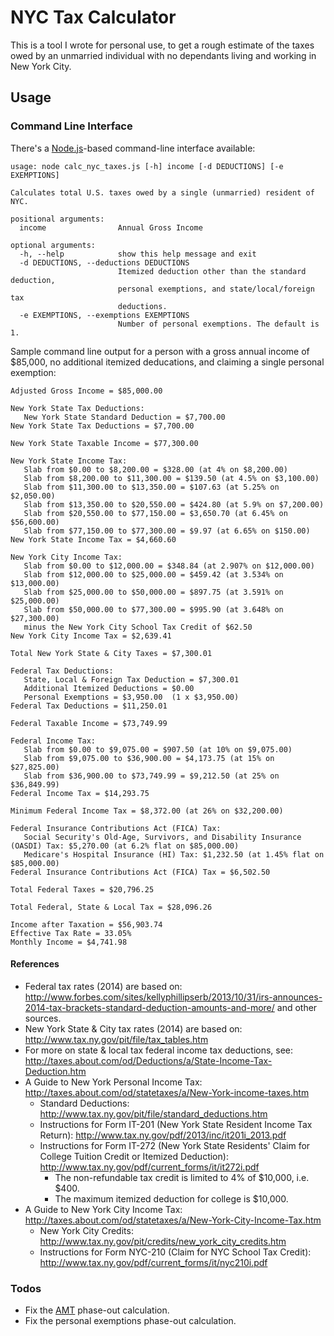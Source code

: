 NYC Tax Calculator
==================
This is a tool I wrote for personal use, to get a rough estimate of the taxes  
owed by an unmarried individual with no dependants living and working in New 
York City.

Usage
-----

### Command Line Interface

There's a [Node.js](http://nodejs.org/)-based command-line interface available:

    usage: node calc_nyc_taxes.js [-h] income [-d DEDUCTIONS] [-e EXEMPTIONS]

    Calculates total U.S. taxes owed by a single (unmarried) resident of NYC.

    positional arguments:
      income                Annual Gross Income

    optional arguments:
      -h, --help            show this help message and exit
      -d DEDUCTIONS, --deductions DEDUCTIONS
                            Itemized deduction other than the standard deduction,
                            personal exemptions, and state/local/foreign tax
                            deductions.
      -e EXEMPTIONS, --exemptions EXEMPTIONS
                            Number of personal exemptions. The default is 1.

Sample command line output for a person with a gross annual income of $85,000, 
no additional itemized deducations, and claiming a single personal exemption:

    Adjusted Gross Income = $85,000.00

    New York State Tax Deductions:
       New York State Standard Deduction = $7,700.00
    New York State Tax Deductions = $7,700.00

    New York State Taxable Income = $77,300.00

    New York State Income Tax:
       Slab from $0.00 to $8,200.00 = $328.00 (at 4% on $8,200.00)
       Slab from $8,200.00 to $11,300.00 = $139.50 (at 4.5% on $3,100.00)
       Slab from $11,300.00 to $13,350.00 = $107.63 (at 5.25% on $2,050.00)
       Slab from $13,350.00 to $20,550.00 = $424.80 (at 5.9% on $7,200.00)
       Slab from $20,550.00 to $77,150.00 = $3,650.70 (at 6.45% on $56,600.00)
       Slab from $77,150.00 to $77,300.00 = $9.97 (at 6.65% on $150.00)
    New York State Income Tax = $4,660.60

    New York City Income Tax:
       Slab from $0.00 to $12,000.00 = $348.84 (at 2.907% on $12,000.00)
       Slab from $12,000.00 to $25,000.00 = $459.42 (at 3.534% on $13,000.00)
       Slab from $25,000.00 to $50,000.00 = $897.75 (at 3.591% on $25,000.00)
       Slab from $50,000.00 to $77,300.00 = $995.90 (at 3.648% on $27,300.00)
       minus the New York City School Tax Credit of $62.50
    New York City Income Tax = $2,639.41

    Total New York State & City Taxes = $7,300.01

    Federal Tax Deductions:
       State, Local & Foreign Tax Deduction = $7,300.01
       Additional Itemized Deductions = $0.00
       Personal Exemptions = $3,950.00  (1 x $3,950.00)
    Federal Tax Deductions = $11,250.01

    Federal Taxable Income = $73,749.99

    Federal Income Tax:
       Slab from $0.00 to $9,075.00 = $907.50 (at 10% on $9,075.00)
       Slab from $9,075.00 to $36,900.00 = $4,173.75 (at 15% on $27,825.00)
       Slab from $36,900.00 to $73,749.99 = $9,212.50 (at 25% on $36,849.99)
    Federal Income Tax = $14,293.75

    Minimum Federal Income Tax = $8,372.00 (at 26% on $32,200.00)

    Federal Insurance Contributions Act (FICA) Tax:
       Social Security's Old-Age, Survivors, and Disability Insurance (OASDI) Tax: $5,270.00 (at 6.2% flat on $85,000.00)
       Medicare's Hospital Insurance (HI) Tax: $1,232.50 (at 1.45% flat on $85,000.00)
    Federal Insurance Contributions Act (FICA) Tax = $6,502.50

    Total Federal Taxes = $20,796.25

    Total Federal, State & Local Tax = $28,096.26

    Income after Taxation = $56,903.74
    Effective Tax Rate = 33.05%
    Monthly Income = $4,741.98

#### References

* Federal tax rates (2014) are based on: http://www.forbes.com/sites/kellyphillipserb/2013/10/31/irs-announces-2014-tax-brackets-standard-deduction-amounts-and-more/ and other sources.
* New York State & City tax rates (2014) are based on: http://www.tax.ny.gov/pit/file/tax_tables.htm
* For more on state & local tax federal income tax deductions, see: http://taxes.about.com/od/Deductions/a/State-Income-Tax-Deduction.htm
* A Guide to New York Personal Income Tax: http://taxes.about.com/od/statetaxes/a/New-York-income-taxes.htm
    * Standard Deductions: http://www.tax.ny.gov/pit/file/standard_deductions.htm
    * Instructions for Form IT-201 (New York State Resident Income Tax Return): http://www.tax.ny.gov/pdf/2013/inc/it201i_2013.pdf
    * Instructions for Form IT-272 (New York State Residents' Claim for College Tuition Credit or Itemized Deduction): http://www.tax.ny.gov/pdf/current_forms/it/it272i.pdf
        * The non-refundable tax credit is limited to 4% of $10,000, i.e. $400.
        * The maximum itemized deduction for college is $10,000.
* A Guide to New York City Income Tax: http://taxes.about.com/od/statetaxes/a/New-York-City-Income-Tax.htm
    * New York City Credits: http://www.tax.ny.gov/pit/credits/new_york_city_credits.htm
    * Instructions for Form NYC-210 (Claim for NYC School Tax Credit): http://www.tax.ny.gov/pdf/current_forms/it/nyc210i.pdf

### Todos

* Fix the [AMT](https://en.wikipedia.org/wiki/Alternative_minimum_tax) 
  phase-out calculation.
* Fix the personal exemptions phase-out calculation.
